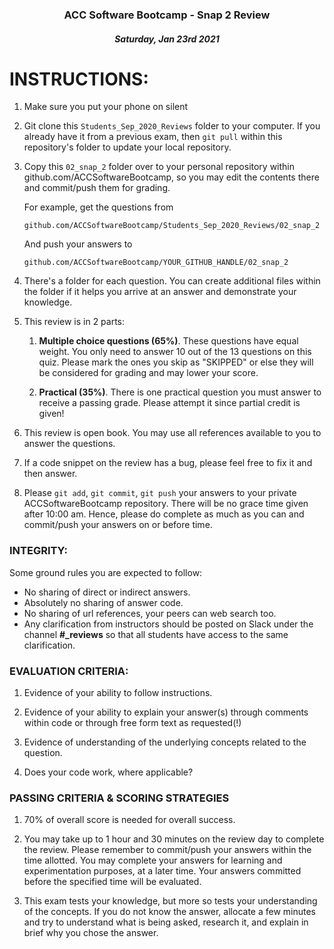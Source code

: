 <center>

### ACC Software Bootcamp - Snap 2 Review

##### Saturday, Jan 23rd 2021

</center>

# INSTRUCTIONS:

1. Make sure you put your phone on silent

2. Git clone this `Students_Sep_2020_Reviews` folder to your computer. If you already have it from a previous exam, then `git pull` within this repository's folder to update your local repository.

3. Copy this `02_snap_2` folder over to your personal repository within github.com/ACCSoftwareBootcamp, so you may edit the contents there and commit/push them for grading.

   For example, get the questions from

   `github.com/ACCSoftwareBootcamp/Students_Sep_2020_Reviews/02_snap_2`

   And push your answers to

   `github.com/ACCSoftwareBootcamp/YOUR_GITHUB_HANDLE/02_snap_2`

4. There's a folder for each question. You can create additional files within the folder if it helps you arrive at an answer and demonstrate your knowledge.

5. This review is in 2 parts:

   1. **Multiple choice questions (65%)**. These questions have equal weight. You only need to answer 10 out of the 13 questions on this quiz.  Please mark the ones you skip as "SKIPPED" or else they will be considered for grading and may lower your score.

   2. **Practical (35%)**. There is one practical question you must answer to receive a passing grade. Please attempt it since partial credit is given!

6. This review is open book. You may use all references available to you to answer the questions.

7. If a code snippet on the review has a bug, please feel free to fix it and then answer.

8. Please `git add`, `git commit`, `git push` your answers to your private ACCSoftwareBootcamp repository. There will be no grace time given after 10:00 am. Hence, please do complete as much as you can and commit/push your answers on or before time.

### INTEGRITY:

Some ground rules you are expected to follow:

- No sharing of direct or indirect answers.
- Absolutely no sharing of answer code.
- No sharing of url references, your peers can web search too.
- Any clarification from instructors should be posted on Slack under the channel **#\_reviews** so that all students have access to the same clarification.

### EVALUATION CRITERIA:

1. Evidence of your ability to follow instructions.

2. Evidence of your ability to explain your answer(s) through comments within code or through free form text as requested(!)

3. Evidence of understanding of the underlying concepts related to the question.

4. Does your code work, where applicable?

### PASSING CRITERIA & SCORING STRATEGIES

1. 70% of overall score is needed for overall success.

2. You may take up to 1 hour and 30 minutes on the review day to complete the review. Please remember to commit/push your answers within the time allotted. You may complete your answers for learning and experimentation purposes, at a later time. Your answers committed before the specified time will be evaluated.

3. This exam tests your knowledge, but more so tests your understanding of the concepts. If you do not know the answer, allocate a few minutes and try to understand what is being asked, research it, and explain in brief why you chose the answer.
